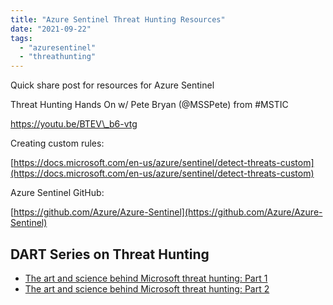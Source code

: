 ```yaml
---
title: "Azure Sentinel Threat Hunting Resources"
date: "2021-09-22"
tags: 
  - "azuresentinel"
  - "threathunting"
---
```


Quick share post for resources for Azure Sentinel

Threat Hunting Hands On w/ Pete Bryan (@MSSPete) from #MSTIC

https://youtu.be/BTEV\_b6-vtg

Creating custom rules:

[https://docs.microsoft.com/en-us/azure/sentinel/detect-threats-custom](https://docs.microsoft.com/en-us/azure/sentinel/detect-threats-custom)

Azure Sentinel GitHub:

[https://github.com/Azure/Azure-Sentinel](https://github.com/Azure/Azure-Sentinel)

## DART Series on Threat Hunting

- [The art and science behind Microsoft threat hunting: Part 1](https://www.microsoft.com/security/blog/2022/09/08/part-1-the-art-and-science-of-threat-hunting/)
- [The art and science behind Microsoft threat hunting: Part 2](https://www.microsoft.com/security/blog/2022/09/21/the-art-and-science-behind-microsoft-threat-hunting-part-2/)
